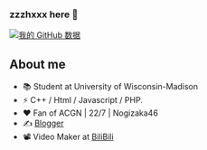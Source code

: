 ### zzzhxxx  here 👋

[![我的 GitHub 数据](https://github-readme-stats.vercel.app/api?username=zzzhxxx)]()

## About me

- 📚 Student at University of Wisconsin-Madison
- ⚡ C++ / Html / Javascript / PHP.
- ❤️ Fan of ACGN | 22/7 | Nogizaka46
- ✍️ [Blogger](https://zzzhxxx.top)
- 📽️ Video Maker at [BiliBili](https://space.bilibili.com/40127239)


